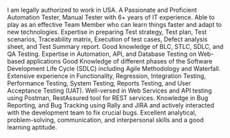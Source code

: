 I am legally authorized to work in USA. A Passionate and Proficient Automation Tester, Manual Tester with 6+ years of IT experience. 
Able to play as an effective Team Member who can learn things faster and adapt to new technologies.
Expertise in preparing Test strategy, Test plan, Test scenarios, Traceability matrix, Execution of test cases, Defect analysis sheet, and Test Summary report.
Good knowledge of BLC, STLC, SDLC, and QA Testing.
Expertise in Automation, API, and Database Testing on Web-based applications
Good Knowledge of different phases of the Software Development Life Cycle (SDLC) including Agile Methodology and Waterfall.
Extensive experience in Functionality, Regression, Integration Testing, Performance Testing, System Testing, Reports Testing, and User Acceptance Testing (UAT).
Well-versed in Web Services and API testing using Postman, RestAssured tool for REST services.
Knowledge in Bug Reporting, and Bug Tracking using Rally and JIRA and actively interacted with the development team to fix crucial bugs.
Excellent analytical, problem-solving, communication, and interpersonal skills and a good learning aptitude.



<!---
Astalakshmi/Astalakshmi is a ✨ special ✨ repository because its `README.md` (this file) appears on your GitHub profile.
You can click the Preview link to take a look at your changes.
--->
